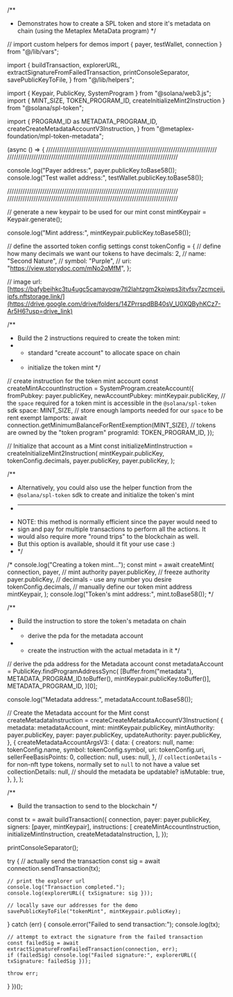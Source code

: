 /**
 * Demonstrates how to create a SPL token and store it's metadata on chain (using the Metaplex MetaData program)
 */

// import custom helpers for demos
import { payer, testWallet, connection } from "@/lib/vars";

import {
  buildTransaction,
  explorerURL,
  extractSignatureFromFailedTransaction,
  printConsoleSeparator,
  savePublicKeyToFile,
} from "@/lib/helpers";

import { Keypair, PublicKey, SystemProgram } from "@solana/web3.js";
import { MINT_SIZE, TOKEN_PROGRAM_ID, createInitializeMint2Instruction } from "@solana/spl-token";

import {
  PROGRAM_ID as METADATA_PROGRAM_ID,
  createCreateMetadataAccountV3Instruction,
} from "@metaplex-foundation/mpl-token-metadata";

(async () => {
  //////////////////////////////////////////////////////////////////////////////
  //////////////////////////////////////////////////////////////////////////////

  console.log("Payer address:", payer.publicKey.toBase58());
  console.log("Test wallet address:", testWallet.publicKey.toBase58());

  //////////////////////////////////////////////////////////////////////////////
  //////////////////////////////////////////////////////////////////////////////

  // generate a new keypair to be used for our mint
  const mintKeypair = Keypair.generate();

  console.log("Mint address:", mintKeypair.publicKey.toBase58());

  // define the assorted token config settings
  const tokenConfig = {
    // define how many decimals we want our tokens to have
    decimals: 2,
    //
    name: "Second Nature",
    //
    symbol: "Purple",
    //
    uri: "https://view.storydoc.com/mNo2qMfM",
  };

  // image url: [https://bafybeihkc3tu4ugc5camayoqw7tl2lahtzgm2kpiwps3itvfsv7zcmceji.ipfs.nftstorage.link/](https://drive.google.com/drive/folders/14ZPrrspdBB40sV_U0XQByhKCz7-Ar5H6?usp=drive_link)

  /**
   * Build the 2 instructions required to create the token mint:
   * - standard "create account" to allocate space on chain
   * - initialize the token mint
   */

  // create instruction for the token mint account
  const createMintAccountInstruction = SystemProgram.createAccount({
    fromPubkey: payer.publicKey,
    newAccountPubkey: mintKeypair.publicKey,
    // the `space` required for a token mint is accessible in the `@solana/spl-token` sdk
    space: MINT_SIZE,
    // store enough lamports needed for our `space` to be rent exempt
    lamports: await connection.getMinimumBalanceForRentExemption(MINT_SIZE),
    // tokens are owned by the "token program"
    programId: TOKEN_PROGRAM_ID,
  });

  // Initialize that account as a Mint
  const initializeMintInstruction = createInitializeMint2Instruction(
    mintKeypair.publicKey,
    tokenConfig.decimals,
    payer.publicKey,
    payer.publicKey,
  );

  /**
   * Alternatively, you could also use the helper function from the
   * `@solana/spl-token` sdk to create and initialize the token's mint
   * ---
   * NOTE: this method is normally efficient since the payer would need to
   * sign and pay for multiple transactions to perform all the actions. It
   * would also require more "round trips" to the blockchain as well.
   * But this option is available, should it fit your use case :)
   * */

  /*
  console.log("Creating a token mint...");
  const mint = await createMint(
    connection,
    payer,
    // mint authority
    payer.publicKey,
    // freeze authority
    payer.publicKey,
    // decimals - use any number you desire
    tokenConfig.decimals,
    // manually define our token mint address
    mintKeypair,
  );
  console.log("Token's mint address:", mint.toBase58());
  */

  /**
   * Build the instruction to store the token's metadata on chain
   * - derive the pda for the metadata account
   * - create the instruction with the actual metadata in it
   */

  // derive the pda address for the Metadata account
  const metadataAccount = PublicKey.findProgramAddressSync(
    [Buffer.from("metadata"), METADATA_PROGRAM_ID.toBuffer(), mintKeypair.publicKey.toBuffer()],
    METADATA_PROGRAM_ID,
  )[0];

  console.log("Metadata address:", metadataAccount.toBase58());

  // Create the Metadata account for the Mint
  const createMetadataInstruction = createCreateMetadataAccountV3Instruction(
    {
      metadata: metadataAccount,
      mint: mintKeypair.publicKey,
      mintAuthority: payer.publicKey,
      payer: payer.publicKey,
      updateAuthority: payer.publicKey,
    },
    {
      createMetadataAccountArgsV3: {
        data: {
          creators: null,
          name: tokenConfig.name,
          symbol: tokenConfig.symbol,
          uri: tokenConfig.uri,
          sellerFeeBasisPoints: 0,
          collection: null,
          uses: null,
        },
        // `collectionDetails` - for non-nft type tokens, normally set to `null` to not have a value set
        collectionDetails: null,
        // should the metadata be updatable?
        isMutable: true,
      },
    },
  );

  /**
   * Build the transaction to send to the blockchain
   */

  const tx = await buildTransaction({
    connection,
    payer: payer.publicKey,
    signers: [payer, mintKeypair],
    instructions: [
      createMintAccountInstruction,
      initializeMintInstruction,
      createMetadataInstruction,
    ],
  });

  printConsoleSeparator();

  try {
    // actually send the transaction
    const sig = await connection.sendTransaction(tx);

    // print the explorer url
    console.log("Transaction completed.");
    console.log(explorerURL({ txSignature: sig }));

    // locally save our addresses for the demo
    savePublicKeyToFile("tokenMint", mintKeypair.publicKey);
  } catch (err) {
    console.error("Failed to send transaction:");
    console.log(tx);

    // attempt to extract the signature from the failed transaction
    const failedSig = await extractSignatureFromFailedTransaction(connection, err);
    if (failedSig) console.log("Failed signature:", explorerURL({ txSignature: failedSig }));

    throw err;
  }
})();
